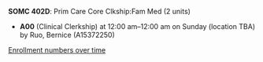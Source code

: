 **SOMC 402D**: Prim Care Core Clkship:Fam Med (2 units)

- **A00** (Clinical Clerkship) at 12:00 am–12:00 am on Sunday (location TBA) by Ruo, Bernice (A15372250)

[Enrollment numbers over time](./SOMC402D.tsv)
